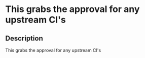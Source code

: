 # This grabs the approval for any upstream CI's

## Description

This grabs the approval for any upstream CI's
